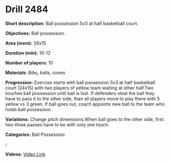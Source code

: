 # Drill 2484

**Short description:**
Ball possession 5v3 at half basketball court.

**Objectives:**
Ball possession.

**Area (mxm):**
28x15

**Duration (min):**
10-12

**Number of players:**
10

**Materials:**
Bibs, balls, cones

**Progression:**
Exercise starts with ball possession 5v3 at half basketball court (24x15) with two players of  yellow team waiting at other half.Two touches ball possession until ball is lost. If defenders steal the ball they have to pass it to the other side, than all players move to play there with 5 yellow vs 3 green. If ball goes out, coach appoints new ball to the team who holds ball possession.

**Variations:**
Change pitch dimensions.When ball goes to the other side, first two-three passes have to be with only one touch.

**Categories:**
Ball Possession

**:**


**Videos:**
[Video Link](https://www.youtube.com/embed/jmm1V7TY-xE)

